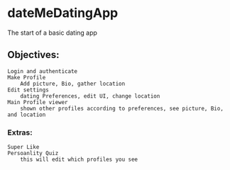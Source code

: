 # dateMeDatingApp
The start of a basic dating app 


## Objectives:
    Login and authenticate 
    Make Profile
        Add picture, Bio, gather location
    Edit settings
        dating Preferences, edit UI, change location
    Main Profile viewer
        shown other profiles according to preferences, see picture, Bio, and location 

### Extras:
    Super Like
    Persoanlity Quiz
        this will edit which profiles you see 
